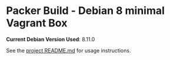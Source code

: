 # Packer Build - Debian 8 minimal Vagrant Box

**Current Debian Version Used**: 8.11.0

See the [project README.md](../README.md) for usage instructions.
